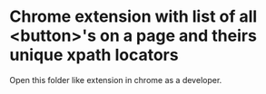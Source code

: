 # Chrome extension with list of all \<button\>'s on a page and theirs unique xpath locators

Open this folder like extension in chrome as a developer.
